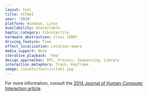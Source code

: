 ```yaml
---
layout: tool
title: VITAKI
year: '2014'
platform: Windows, Linux
availability: Unavailable
haptic_category: Vibrotactile
hardware_abstraction: Class (ERM)
driving_feature: Time
effect_localization: Location-aware
media_support: None
iterative_playback: 'Yes'
design_approaches: DPC, Process, Sequencing, Library
interaction_metaphors: Track, Keyframe
image: /assets/tools/vitaki.jpg
---
```

For more information, consult the [2014 Journal of Human-Computer Interaction article](https://doi.org/10.1080/10447318.2014.941272).

